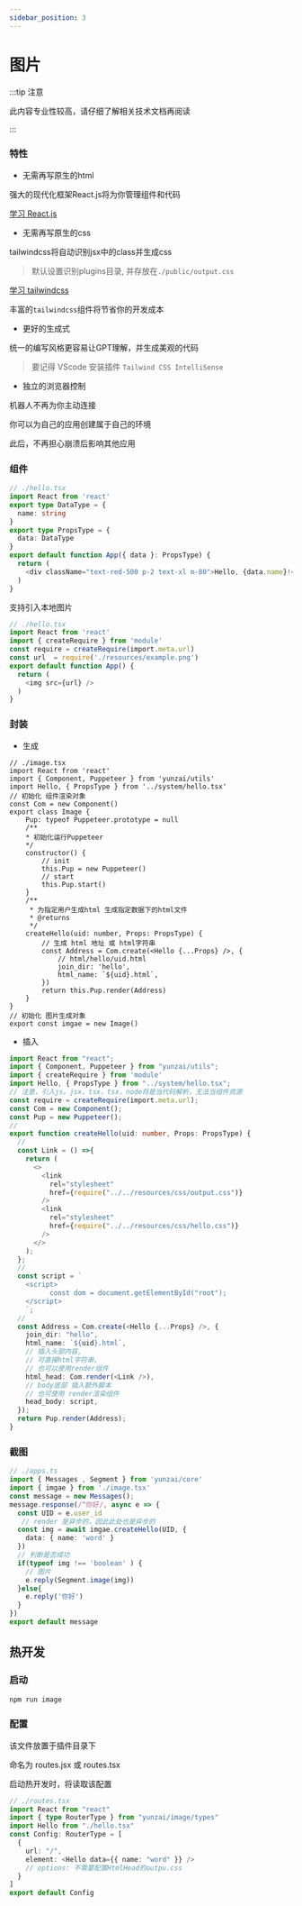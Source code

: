 ```yaml
---
sidebar_position: 3
---
```


# 图片

:::tip 注意

此内容专业性较高，请仔细了解相关技术文档再阅读

:::


### 特性

- 无需再写原生的html

强大的现代化框架React.js将为你管理组件和代码

[学习 React.js](https://react.docschina.org/)

- 无需再写原生的css

tailwindcss将自动识别jsx中的class并生成css

> 默认设置识别plugins目录, 并存放在`./public/output.css`

[学习 tailwindcss](https://www.tailwindcss.cn/)

丰富的`tailwindcss`组件将节省你的开发成本

- 更好的生成式

统一的编写风格更容易让GPT理解，并生成美观的代码

> 要记得 VScode 安装插件 `Tailwind CSS IntelliSense`

- 独立的浏览器控制

机器人不再为你主动连接

你可以为自己的应用创建属于自己的环境

此后，不再担心崩溃后影响其他应用

### 组件

```ts
// ./hello.tsx
import React from 'react'
export type DataType = {
  name: string
}
export type PropsType = {
  data: DataType
}
export default function App({ data }: PropsType) {
  return (
    <div className="text-red-500 p-2 text-xl m-80">Hello, {data.name}!</div>
  )
}
```

支持引入本地图片

```ts
// ./hello.tsx
import React from 'react'
import { createRequire } from 'module'
const require = createRequire(import.meta.url)
const url  = require('./resources/example.png')
export default function App() {
  return (
    <img src={url} />  
  )
}
```

### 封装


- 生成

```tsx
// ./image.tsx
import React from 'react'
import { Component, Puppeteer } from 'yunzai/utils'
import Hello, { PropsType } from '../system/hello.tsx'
// 初始化 组件渲染对象
const Com = new Component()
export class Image {
    Pup: typeof Puppeteer.prototype = null
    /**
    * 初始化运行Puppeteer
    */
    constructor() {
        // init
        this.Pup = new Puppeteer()
        // start
        this.Pup.start()
    }
    /**
     * 为指定用户生成html 生成指定数据下的html文件
     * @returns
     */
    createHello(uid: number, Props: PropsType) {
        // 生成 html 地址 或 html字符串
        const Address = Com.create(<Hello {...Props} />, {
            // html/hello/uid.html
            join_dir: 'hello',
            html_name: `${uid}.html`,
        })
        return this.Pup.render(Address)
    }
}
// 初始化 图片生成对象
export const imgae = new Image()
```

- 插入

```ts
import React from "react";
import { Component, Puppeteer } from "yunzai/utils";
import { createRequire } from 'module'
import Hello, { PropsType } from "../system/hello.tsx";
// 注意，引入js。jsx，tsx，tsx，node将是当代码解析，无法当组件资源
const require = createRequire(import.meta.url);
const Com = new Component();
const Pup = new Puppeteer();
//
export function createHello(uid: number, Props: PropsType) {
  //
  const Link = () =>{
    return (
      <>
        <link
          rel="stylesheet"
          href={require("../../resources/css/output.css")}
        />
        <link
          rel="stylesheet"
          href={require("../../resources/css/hello.css")}
        />
      </>
    );
  };
  //
  const script = `
    <script>
          const dom = document.getElementById("root");
    </script>
    `;
  //
  const Address = Com.create(<Hello {...Props} />, {
    join_dir: "hello",
    html_name: `${uid}.html`,
    // 插入头部内容,
    // 可直接html字符串，
    // 也可以使用render组件
    html_head: Com.render(<Link />),
    // body底部 插入额外脚本
    // 也可使用 render渲染组件
    head_body: script,
  });
  return Pup.render(Address);
}
```


### 截图

```ts
// ./apps.ts
import { Messages , Segment } from 'yunzai/core'
import { imgae } from './image.tsx'
const message = new Messages();
message.response(/^你好/, async e => {
  const UID = e.user_id
   // render 是异步的，因此此处也是异步的
  const img = await imgae.createHello(UID, {
    data: { name: 'word' }
  })
  // 判断是否成功
  if(typeof img !== 'boolean' ) {
    // 图片
    e.reply(Segment.image(img))
  }else{
    e.reply('你好')
  }
})
export default message
```

##  热开发

### 启动

```sh
npm run image
```

### 配置

该文件放置于插件目录下

命名为 routes.jsx 或 routes.tsx

启动热开发时，将读取该配置

```ts
// ./routes.tsx
import React from "react"
import { type RouterType } from "yunzai/image/types"
import Hello from "./hello.tsx"
const Config: RouterType = [
  {
    url: "/",
    element: <Hello data={{ name: "word" }} />
    // options: 不需要配置HtmlHead的outpu.css
  }
]
export default Config
```